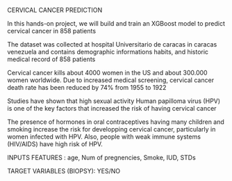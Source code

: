 CERVICAL CANCER PREDICTION

In this hands-on project, we will build and train an XGBoost model to predict cervical
cancer in 858 patients

The dataset was collected at hospital Universitario de caracas in caracas venezuela and 
contains demographic informations habits, and historic medical record of 858 patients

Cervical cancer kills about 4000 women in the US and about 300.000 women worldwide. Due to 
increased medical screening, cervical cancer death rate has been reduced by 74% from 1955 to 1922

Studies have shown that high sexual activity Human papilloma virus (HPV) is one of the key factors
that increased the risk of having cervical cancer

The presence of hormones in oral contraceptives having many children and smoking increase the risk for
developping cervical cancer, particularly in women infected with HPV. Also, people with weak immune systems
(HIV/AIDS) have high risk of HPV.

INPUTS FEATURES : age, Num of pregnencies, Smoke, IUD, STDs                                           

TARGET VARIABLES (BIOPSY): YES/NO
                                                                
                                                                                                                        
    
    
    

